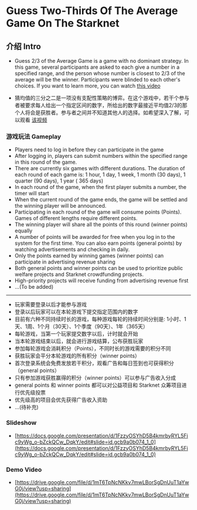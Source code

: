 # Guess Two-Thirds Of The Average Game On The Starknet

## 介绍 Intro

-  Guess 2/3 of the Average Game is a game with no dominant strategy. In this game, several participants are asked to each give a number in a specified range, and the person whose number is closest to 2/3 of the average will be the winner. Participants were blinded to each other's choices. If you want to learn more, you can watch [this video](https://www.youtube.com/watch?v=MknV3t5QbUc&ab_channel=TED-Ed)

- 猜均值的三分之二是一项没有支配性策略的博弈。在这个游戏中，若干个参与者被要求每人给出一个指定区间的数字，所给出的数字最接近平均值2/3的那个人将会是获胜者。参与者之间并不知道其他人的选择。如希望深入了解，可以观看 [该视频](https://www.bilibili.com/video/BV1rw41187Jy/)

### 游戏玩法 Gameplay


- Players need to log in before they can participate in the game
- After logging in, players can submit numbers within the specified range in this round of the game.
- There are currently six games with different durations. The duration of each round of each game is: 1 hour, 1 day, 1 week, 1 month (30 days), 1 quarter (90 days), 1 year ( 365 days)
- In each round of the game, when the first player submits a number, the timer will start
- When the current round of the game ends, the game will be settled and the winning player will be announced.
- Participating in each round of the game will consume points (Points). Games of different lengths require different points.
- The winning player will share all the points of this round (winner points) equally
- A number of points will be awarded for free when you log in to the system for the first time. You can also earn points (general points) by watching advertisements and checking in daily.
- Only the points earned by winning games (winner points) can participate in advertising revenue sharing
- Both general points and winner points can be used to prioritize public welfare projects and Starknet crowdfunding projects.
- High-priority projects will receive funding from advertising revenue first
- ...(To be added)
---
- 玩家需要登录以后才能参与游戏
- 登录以后玩家可以在本轮游戏下提交指定范围内的数字
- 目前有六种不同持续时长的游戏，每种游戏每轮的持续时间分别是: 1小时、1天、1周、1个月（30天）、1个季度（90天）、1年（365天）
- 每轮游戏，当第一个玩家提交数字以后，计时就会开始
- 当本轮游戏结束以后，就会进行游戏结算，公布获胜玩家
- 参加每轮游戏会消耗积分（Points），不同时长的游戏需要的积分不同
- 获胜玩家会平分本轮游戏的所有积分（winner points）
- 首次登录系统会免费发放若干积分，观看广告和每日签到也可获得积分（general points）
- 只有参加游戏获胜赢得的积分（winner points）可以参与广告收入分成
- general points 和 winner points 都可以对公益项目和 Starknet 众筹项目进行优先级投票
- 优先级高的项目会优先获得广告收入资助
- ...(待补充)

### Slideshow
- [https://docs.google.com/presentation/d/1FzzyOSYhD5B4kmrbyRYL5Fic9yWg_o-bZckQCw_DqkY/edit#slide=id.gcb9a0b074_1_0](https://docs.google.com/presentation/d/1FzzyOSYhD5B4kmrbyRYL5Fic9yWg_o-bZckQCw_DqkY/edit#slide=id.gcb9a0b074_1_0)

### Demo Video
- [https://drive.google.com/file/d/1mT6TpNcNKkv7mwLBorSgDnUuT1aYwG0j/view?usp=sharing](https://drive.google.com/file/d/1mT6TpNcNKkv7mwLBorSgDnUuT1aYwG0j/view?usp=sharing)